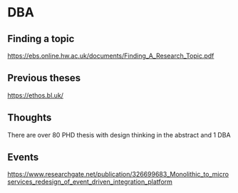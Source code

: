 # DBA

## Finding a topic
https://ebs.online.hw.ac.uk/documents/Finding_A_Research_Topic.pdf

## Previous theses
https://ethos.bl.uk/

## Thoughts
There are over 80 PHD thesis with design thinking in the abstract and 1 DBA

## Events
https://www.researchgate.net/publication/326699683_Monolithic_to_microservices_redesign_of_event_driven_integration_platform
